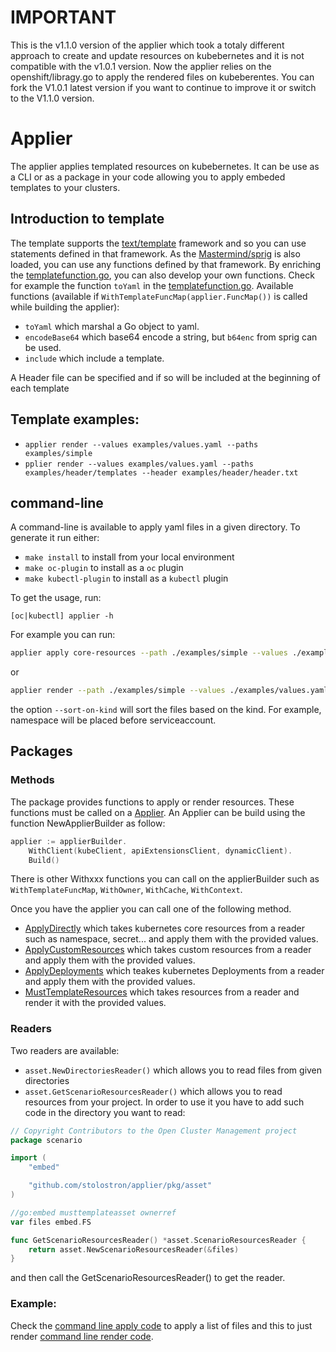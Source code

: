 [comment]: # ( Copyright Contributors to the Open Cluster Management project )

# IMPORTANT

This is the v1.1.0 version of the applier which took a totaly different approach to create and update resources on kubebernetes and it is not compatible with the v1.0.1 version. Now the applier relies on the openshift/libragy.go to apply the rendered files on kubeberentes.
You can fork the V1.0.1 latest version if you want to continue to improve it or switch to the V1.1.0 version.
# Applier

The applier applies templated resources on kubebernetes. It can be use as a CLI or as a package in your code allowing you to apply embeded templates to your clusters.
## Introduction to template

The template supports the [text/template](https://golang.org/pkg/text/template/) framework and so you can use statements defined in that framework.
As the [Mastermind/sprig](https://github.com/Masterminds/sprig) is also loaded, you can use any functions defined by that framework.
By enriching the [templatefunction.go](pkg/templateprocessor/templatefunction.go), you can also develop your own functions. Check for example the function `toYaml` in the [templatefunction.go](pkg/templateprocessor/templatefunction.go).
Available functions (available if `WithTemplateFuncMap(applier.FuncMap())` is called while building the applier):
- `toYaml` which marshal a Go object to yaml.
- `encodeBase64` which base64 encode a string, but `b64enc` from sprig can be used.
- `include` which include a template.

A Header file can be specified and if so will be included at the beginning of each template
## Template examples:

- `applier render --values examples/values.yaml --paths examples/simple`
- `pplier render --values examples/values.yaml --paths examples/header/templates --header examples/header/header.txt`

## command-line

A command-line is available to apply yaml files in a given directory. 
To generate it run either: 
- `make install` to install from your local environment
- `make oc-plugin` to install as a `oc` plugin
- `make kubectl-plugin` to install as a `kubectl` plugin

To get the usage, run:
```
[oc|kubectl] applier -h 
```

For example you can run:

```bash
applier apply core-resources --path ./examples/simple --values ./examples/values.yaml
```
or
```bash
applier render --path ./examples/simple --values ./examples/values.yaml | kubectl apply -f - 
```
the option `--sort-on-kind` will sort the files based on the kind. For example, namespace will be placed before serviceaccount.

## Packages
### Methods

The package provides functions to apply or render resources. These functions must be called on a [Applier](hpkg/apply/apply.go#L133). An Applier can be build using the function NewApplierBuilder as follow:

```Go
applier := applierBuilder.
	WithClient(kubeClient, apiExtensionsClient, dynamicClient).
	Build()
```

There is other Withxxx functions you can call on the applierBuilder such as `WithTemplateFuncMap`, `WithOwner`, `WithCache`, `WithContext`.

Once you have the applier you can call one of the following method.
- [ApplyDirectly](pkg/apply/apply.go#L102) which takes kubernetes core resources from a reader such as namespace, secret... and apply them with the provided values.
- [ApplyCustomResources](pkg/apply/apply.go#L133) which takes custom resources from a reader and apply them with the provided values.
- [ApplyDeployments](pkg/apply/apply.go#L49) which teakes kubernetes Deployments from a reader and apply them with the provided values.
- [MustTemplateResources](pkg/apply/apply.go#L249) which takes resources from a reader and render it with the provided values.

### Readers

Two readers are available:
- `asset.NewDirectoriesReader()` which allows you to read files from given directories
- `asset.GetScenarioResourcesReader()` which allows you to read resources from your project. In order to use it you have to add such code in the directory you want to read:
```Go
// Copyright Contributors to the Open Cluster Management project
package scenario

import (
	"embed"

	"github.com/stolostron/applier/pkg/asset"
)

//go:embed musttemplateasset ownerref
var files embed.FS

func GetScenarioResourcesReader() *asset.ScenarioResourcesReader {
	return asset.NewScenarioResourcesReader(&files)
}
```
and then call the GetScenarioResourcesReader() to get the reader.

### Example:

Check the [command line apply code](pkg/cmd/apply/common/exec.go) to apply a list of files and this to just render [command line render code](/Users/dvernier/acm/applier/pkg/cmd/render/exec.go).